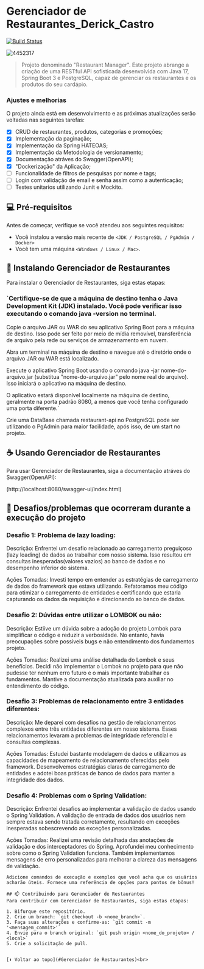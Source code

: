 
# Gerenciador de Restaurantes_Derick_Castro

[![Build Status](https://app.travis-ci.com/derick1castro/teste-tech.svg?branch=master)](https://app.travis-ci.com/derick1castro/teste-tech)

![4452317](https://github.com/derick1castro/teste-tech/assets/104864411/05417ca6-48fa-44c6-a103-5190907d0004)

> Projeto denominado "Restaurant Manager". Este projeto abrange a criação de uma RESTful API sofisticada desenvolvida com Java 17, Spring Boot 3 e PostgreSQL, capaz de gerenciar os restaurantes e os produtos do seu cardápio.

### Ajustes e melhorias

O projeto ainda está em desenvolvimento e as próximas atualizações serão voltadas nas seguintes tarefas:

- [x] CRUD de restaurantes, produtos, categorias e promoções;
- [x] Implementação da paginação;
- [x] Implementação da Spring HATEOAS;
- [x] Implementação da Metodologia de versionamento;
- [x] Documentação atráves do Swagger(OpenAPI);
- [x] "Dockerização" da Aplicação;
- [ ] Funcionalidade de filtros de pesquisas por nome e tags;
- [ ] Login com validação de email e senha assim como a autenticação;
- [ ] Testes unitarios utilizando Junit e Mockito.

## 💻 Pré-requisitos

Antes de começar, verifique se você atendeu aos seguintes requisitos:
* Você instalou a versão mais recente de `<JDK / PostgreSQL / PgAdmin / Docker>`
* Você tem uma máquina `<Windows / Linux / Mac>`.

## 🚀 Instalando Gerenciador de Restaurantes

Para instalar o Gerenciador de Restaurantes, siga estas etapas:

### `Certifique-se de que a máquina de destino tenha o Java Development Kit (JDK) instalado. Você pode verificar isso executando o comando java -version no terminal.

Copie o arquivo JAR ou WAR do seu aplicativo Spring Boot para a máquina de destino. Isso pode ser feito por meio de mídia removível, transferência de arquivo pela rede ou serviços de armazenamento em nuvem.

Abra um terminal na máquina de destino e navegue até o diretório onde o arquivo JAR ou WAR está localizado.

Execute o aplicativo Spring Boot usando o comando java -jar nome-do-arquivo.jar (substitua "nome-do-arquivo.jar" pelo nome real do arquivo). Isso iniciará o aplicativo na máquina de destino.

O aplicativo estará disponível localmente na máquina de destino, geralmente na porta padrão 8080, a menos que você tenha configurado uma porta diferente.`

Crie uma DataBase chamada restaurant-api no PostgreSQL pode ser utilizando o PgAdmin para maior facilidade, após isso, de um start no projeto.

## ☕ Usando Gerenciador de Restaurantes

Para usar Gerenciador de Restaurantes, siga a documentação atráves do Swagger(OpenAPI):

(http://localhost:8080/swagger-ui/index.html)

## 🚀 Desafios/problemas que ocorreram durante a execução do projeto

### Desafio 1: Problema de lazy loading: 

Descrição: Enfrentei um desafio relacionado ao carregamento preguiçoso (lazy loading) de dados ao trabalhar com nosso sistema. Isso resultou em consultas inesperadas(valores vazios) ao banco de dados e no desempenho inferior do sistema.

Ações Tomadas: Investi tempo em entender as estratégias de carregamento de dados do framework que estava utilizando. Refatoramos meu código para otimizar o carregamento de entidades e certificando que estaria capturando os dados da requisição e direcionando ao banco de dados.


### Desafio 2: Dúvidas entre utilizar o LOMBOK ou não:

Descrição: Estiive um dúvida sobre a adoção do projeto Lombok para simplificar o código e reduzir a verbosidade. No entanto, havia preocupações sobre possiveis bugs e não entendimento dos fundamentos projeto.

Ações Tomadas: Realizei uma análise detalhada do Lombok e seus benefícios. Decidi não implementar o Lombok no projeto para que não pudesse ter nenhum erro futuro e o mais importante trabalhar os fundamentos. Mantive a documentação atualizada para auxiliar no entendimento do código.


### Desafio 3: Problemas de relacionamento entre 3 entidades diferentes:

Descrição: Me deparei com desafios na gestão de relacionamentos complexos entre três entidades diferentes em nosso sistema. Esses relacionamentos levaram a problemas de integridade referencial e consultas complexas.

Ações Tomadas: Estudei bastante modelagem de dados e utilizamos as capacidades de mapeamento de relacionamento oferecidas pelo framework. Desenvolvemos estratégias claras de carregamento de entidades e adotei boas práticas de banco de dados para manter a integridade dos dados.


### Desafio 4: Problemas com o Spring Validation:

Descrição: Enfrentei desafios ao implementar a validação de dados usando o Spring Validation. A validação de entrada de dados dos usuários nem sempre estava sendo tratada corretamente, resultando em exceções inesperadas sobescrevendo as exceções personalizadas.

Ações Tomadas: Realizei uma revisão detalhada das anotações de validação e dos interceptadores do Spring. Aprofundei meu conhecimento sobre como o Spring Validation funciona. Também implementamos mensagens de erro personalizadas para melhorar a clareza das mensagens de validação.

```
Adicione comandos de execução e exemplos que você acha que os usuários acharão úteis. Fornece uma referência de opções para pontos de bônus!

## 📫 Contribuindo para Gerenciador de Restaurantes
Para contribuir com Gerenciador de Restaurantes, siga estas etapas:

1. Bifurque este repositório.
2. Crie um branch: `git checkout -b <nome_branch>`.
3. Faça suas alterações e confirme-as: `git commit -m '<mensagem_commit>'`
4. Envie para o branch original: `git push origin <nome_do_projeto> / <local>`
5. Crie a solicitação de pull.


[⬆ Voltar ao topo](#Gerenciador de Restaurantes)<br>

